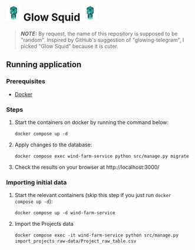 # <img alt="Glow Squid from Minecraft" src="images/Glow_Squid_BE1.webp" width="40" height="40" /> Glow Squid <img alt="Glow Squid from Minecraft" src="images/Glow_Squid_BE1.webp" width="40" height="40" />

> **_NOTE:_**  By request, the name of this repository is supposed to be "random".
> Inspired by GitHub's suggestion of "glowing-telegram", I picked "Glow Squid" because it is cuter.

## Running application

### Prerequisites
- [Docker](https://docs.docker.com/engine/install/)

### Steps
1. Start the containers on docker by running the command below:
    ```
    docker compose up -d
    ```

2. Apply changes to the database:
   ```
   docker compose exec wind-farm-service python src/manage.py migrate
   ```

3. Check the results on your browser at http://localhost:3000/


### Importing initial data

1. Start the relevant containers (skip this step if you just run `docker compose up -d`):
   ```
   docker compose up -d wind-farm-service
   ```

2. Import the Projects data
   ```
   docker compose exec -it wind-farm-service python src/manage.py import_projects raw-data/Project_raw_table.csv
   ```
